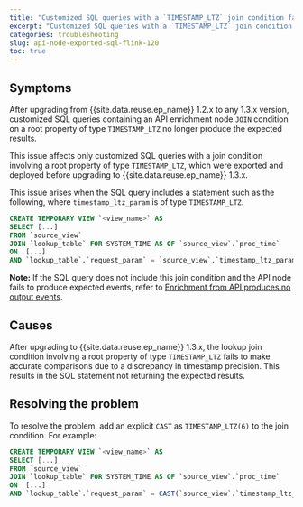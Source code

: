 ```yaml
---
title: "Customized SQL queries with a `TIMESTAMP_LTZ` join condition fail to produce expected results"
excerpt: "Customized SQL queries with a `TIMESTAMP_LTZ` join condition fail to produce expected results after upgrading to Event Processing 1.3.x."
categories: troubleshooting
slug: api-node-exported-sql-flink-120
toc: true
---
```


## Symptoms

After upgrading from {{site.data.reuse.ep_name}} 1.2.x to any 1.3.x version, customized SQL queries containing an API enrichment node `JOIN` condition on a root property of type `TIMESTAMP_LTZ` no longer produce the expected results.

This issue affects only customized SQL queries with a join condition involving a root property of type `TIMESTAMP_LTZ`, which were exported and deployed before upgrading to {{site.data.reuse.ep_name}} 1.3.x.

This issue arises when the SQL query includes a statement such as the following, where `timestamp_ltz_param`
is of type `TIMESTAMP_LTZ`.

```sql
CREATE TEMPORARY VIEW `<view_name>` AS
SELECT [...]
FROM `source_view`
JOIN `lookup_table` FOR SYSTEM_TIME AS OF `source_view`.`proc_time`
ON  [...]
AND `lookup_table`.`request_param` = `source_view`.`timestamp_ltz_param`;
```

**Note:** If the SQL query does not include this join condition and the API node fails to produce expected events, refer to [Enrichment from API produces no output events](../no-output-event-from-api-node/).

## Causes

After upgrading to {{site.data.reuse.ep_name}} 1.3.x, the lookup join condition involving a root property of type `TIMESTAMP_LTZ` fails to make accurate comparisons due to a discrepancy in timestamp precision. This results in the SQL statement not returning the expected results.

## Resolving the problem

To resolve the problem, add an explicit `CAST` as `TIMESTAMP_LTZ(6)` to the join condition. For example:

```sql
CREATE TEMPORARY VIEW `<view_name>` AS
SELECT [...]
FROM `source_view`
JOIN `lookup_table` FOR SYSTEM_TIME AS OF `source_view`.`proc_time`
ON  [...]
AND `lookup_table`.`request_param` = CAST(`source_view`.`timestamp_ltz_param` AS TIMESTAMP_LTZ(6));
```
